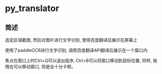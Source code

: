 # py_translator
## 简述
选定区域截图, 然后对图片进行文字识别, 使用百度翻译后展示在屏幕上

使用了paddleOCR进行文字识别, 调用百度翻译API翻译后展示在一个窗口内

焦点在窗口上时Ctrl+Q可以退出程序, Ctrl+B可以将窗口移动到鼠标位置, 同样, 拖拽也可以移动窗口, 但是会十分卡顿。

